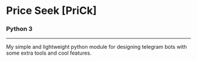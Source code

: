 <h1>Price Seek [PriCk]</h1>
<h3>Python 3</h3>
<hr />
<p> My simple and lightweight python module for designing telegram bots with some extra tools and cool features.</p>
